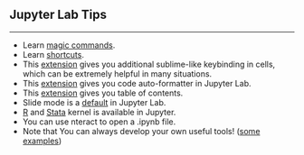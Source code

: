 ## Jupyter Lab Tips

---

- Learn [magic commands](https://ipython.readthedocs.io/en/stable/interactive/magics.html).
- Learn [shortcuts](https://www.dataquest.io/blog/jupyter-notebook-tips-tricks-shortcuts/). 
- This [extension](https://github.com/ryantam626/jupyterlab_sublime) gives you additional sublime-like keybinding in cells, which can be extremely helpful in many situations.
- This [extension](https://github.com/ryantam626/jupyterlab_code_formatter) gives you code auto-formatter in Jupyter Lab.
- This [extension](https://github.com/jupyterlab/jupyterlab-toc) gives you table of contents.
- Slide mode is a [default](https://jupyterlab.readthedocs.io/en/stable/user/export.html) in Jupyter Lab.
- [R](https://github.com/IRkernel/IRkernel) and [Stata](https://github.com/kylebarron/stata_kernel) kernel is available in Jupyter.
- You can use nteract to open a .ipynb file.
- Note that You can always develop your own useful tools! ([some examples](https://github.com/Alalalalaki/Guide2EconRA/tree/master/jupyter_tools/python_jupyter_gadget))

